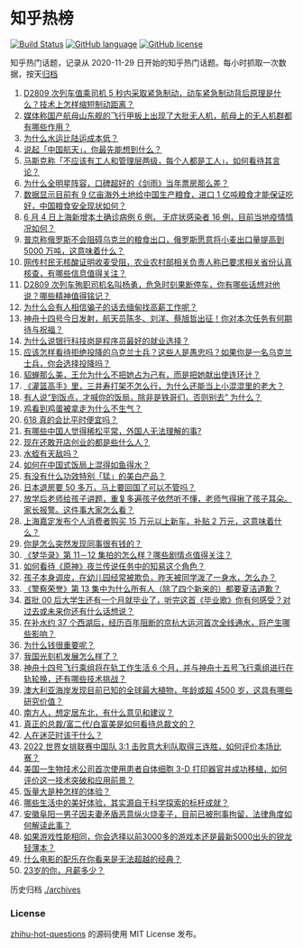 # 知乎热榜
[![Build Status](https://github.com/ToWeLong/zhihu-hot-questions/workflows/CI/badge.svg)](https://github.com/ToWeLong/zhihu-hot-questions/actions)
[![GitHub language](https://img.shields.io/badge/language-golang-orange.svg)](https://golang.org/)
[![GitHub license](https://img.shields.io/github/license/ToWeLong/zhihu-hot-questions)](https://github.com/ToWeLong/zhihu-hot-questions/blob/main/LICENSE)

知乎热门话题，记录从 2020-11-29 日开始的知乎热门话题。每小时抓取一次数据，按天[归档](./archives)

<!-- BEGIN -->

1. [D2809 次列车值乘司机 5 秒内采取紧急制动，动车紧急制动背后原理是什么？技术上怎样缩短制动距离？](https://www.zhihu.com/question/536040394)
1. [媒体称国产航母山东舰的飞行甲板上出现了大批无人机，航母上的无人机群都有哪些作用？](https://www.zhihu.com/question/536001906)
1. [为什么水运比陆运成本低？](https://www.zhihu.com/question/29457053)
1. [说起「中国航天」，你最先能想到什么？](https://www.zhihu.com/question/519359221)
1. [马斯克称「不应该有工人和管理层两级，每个人都是工人」，如何看待其言论？](https://www.zhihu.com/question/536030561)
1. [为什么全明星阵容，口碑超好的《剑雨》当年票房那么差？](https://www.zhihu.com/question/534559799)
1. [数据显示目前有 9 亿亩海外土地给中国生产粮食，进口 1 亿吨粮食才能保证吃好，中国粮食安全现状如何？](https://www.zhihu.com/question/535663756)
1. [6 月 4 日上海新增本土确诊病例 6 例， 无症状感染者 16 例，目前当地疫情情况如何？](https://www.zhihu.com/question/536135696)
1. [普京称俄罗斯不会阻碍乌克兰的粮食出口，俄罗斯愿意将小麦出口量提高到 5000 万吨，这意味着什么？](https://www.zhihu.com/question/536007614)
1. [网传村民无核酸证明收麦受阻，农业农村部相关负责人称已要求相关省份认真核查，有哪些信息值得关注？](https://www.zhihu.com/question/536000737)
1. [D2809 次列车殉职司机名叫杨勇，危急时刻果断停车，你有哪些话想对他说？哪些精神值得铭记？](https://www.zhihu.com/question/536060569)
1. [为什么会有人相信骗子的话去缅甸找高薪工作呢？](https://www.zhihu.com/question/518459639)
1. [神舟十四号今日发射，航天员陈冬、刘洋、蔡旭哲出征！你对本次任务有何期待与祝福？](https://www.zhihu.com/question/536004111)
1. [为什么说银行科技岗是程序员最好的就业选择？](https://www.zhihu.com/question/380468704)
1. [应该怎样看待拒绝投降的乌克兰士兵？这些人是愚忠吗？如果你是一名乌克兰士兵，你会选择投降吗？](https://www.zhihu.com/question/518670835)
1. [貂蝉那么美，王允为什么不把她占为己有，而是把她献出使连环计？](https://www.zhihu.com/question/365579996)
1. [《灌篮高手》里，三井寿打架不怎么行，为什么还能当上小混混里的老大？](https://www.zhihu.com/question/31119836)
1. [有人说“到饭点，才喊你的饭局，除非是铁哥们，否则别去” 为什么？](https://www.zhihu.com/question/424940007)
1. [鸡看到鸡蛋被拿走为什么不生气？](https://www.zhihu.com/question/24728044)
1. [618 真的会比平时便宜吗？](https://www.zhihu.com/question/461815435)
1. [有哪些中国人觉得稀松平常，外国人无法理解的事?](https://www.zhihu.com/question/435879884)
1. [现在还敢开店创业的都是些什么人？](https://www.zhihu.com/question/402883947)
1. [水蛭有天敌吗？](https://www.zhihu.com/question/401825970)
1. [如何在中国式饭局上混得如鱼得水？](https://www.zhihu.com/question/356545883)
1. [有没有什么功效特别「猛」的美白产品？](https://www.zhihu.com/question/441955092)
1. [日本退房要 50 多万，马上要回国了可以不管吗？](https://www.zhihu.com/question/526148966)
1. [放学后老师给孩子讲题，重复多遍孩子依然听不懂，老师气得揪了孩子耳朵。家长报警。这件事大家怎么看？](https://www.zhihu.com/question/535569332)
1. [上海嘉定发布个人消费者购买 15 万元以上新车，补贴 2 万元，这意味着什么？](https://www.zhihu.com/question/535607681)
1. [你是怎么突然发现同事很有钱的？](https://www.zhihu.com/question/521349541)
1. [《梦华录》第 11－12 集拍的怎么样？哪些剧情点值得关注？](https://www.zhihu.com/question/536065255)
1. [如何看待《原神》夜兰传说任务中的知易这个角色？](https://www.zhihu.com/question/535797045)
1. [孩子本身调皮，在幼儿园经常被欺负，昨天被同学泼了一身水，怎么办？](https://www.zhihu.com/question/520679758)
1. [《警察荣誉》第 13 集中为什么所有人（除了四个新来的）都要夏洁道歉？](https://www.zhihu.com/question/535711297)
1. [首批 00 后大学生还有一个月就毕业了，听完这首《毕业歌》你有何感受？对过去或未来你还有什么话想说？](https://www.zhihu.com/question/535083843)
1. [在补水约 37 个西湖后，经历百年阻断的京杭大运河首次全线通水，将产生哪些影响？](https://www.zhihu.com/question/535768408)
1. [为什么钱很重要呢？](https://www.zhihu.com/question/532075074)
1. [我国光刻机发展怎么样了？](https://www.zhihu.com/question/355944411)
1. [神舟十四号飞行乘组将在轨工作生活 6 个月，并与神舟十五号飞行乘组进行在轨轮换，还有哪些技术挑战？](https://www.zhihu.com/question/536004742)
1. [澳大利亚海岸发现目前已知的全球最大植物，年龄或超 4500 岁，这具有哪些研究价值？](https://www.zhihu.com/question/535619955)
1. [南方人，想定居东北，有什么意见和建议？](https://www.zhihu.com/question/534662727)
1. [真正的总裁/富二代/白富美是如何看待总裁文的？](https://www.zhihu.com/question/35439807)
1. [人在迷茫时该干什么？](https://www.zhihu.com/question/22321313)
1. [2022 世界女排联赛中国队 3:1 击败意大利队取得三连胜，如何评价本场比赛？](https://www.zhihu.com/question/536077526)
1. [美国一生物技术公司首次使用患者自体细胞 3-D 打印器官并成功移植，如何评价这一技术突破和应用前景？](https://www.zhihu.com/question/535825218)
1. [饭量大是种怎样的体验？](https://www.zhihu.com/question/29254265)
1. [哪些生活中的美好体验，其实源自于科学探索的标杆成就？](https://www.zhihu.com/question/535881051)
1. [安徽阜阳一男子因夫妻矛盾恶意纵火烧麦子，目前已被刑事拘留，法律角度如何解读此事？](https://www.zhihu.com/question/535908416)
1. [如果游戏性能相同，你会选择以前3000多的游戏本还是最新5000出头的锐龙轻薄本？](https://www.zhihu.com/question/534946254)
1. [什么电影的配乐在你看来是无法超越的经典？](https://www.zhihu.com/question/535708890)
1. [23岁的你，月薪多少？](https://www.zhihu.com/question/373767360)

<!-- END -->

历史归档 [./archives](./archives)


### License
[zhihu-hot-questions](https://github.com/towelong/zhihu-hot-questions) 的源码使用 MIT License 发布。